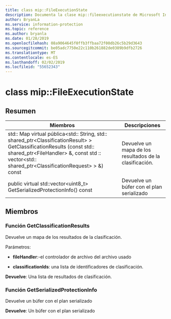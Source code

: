 ```yaml
---
title: class mip::FileExecutionState
description: Documenta la clase mip::fileexecutionstate de Microsoft Information Protection (MIP) SDK.
author: BryanLa
ms.service: information-protection
ms.topic: reference
ms.author: bryanla
ms.date: 01/28/2019
ms.openlocfilehash: 08a9064645f0ffb3ffbaa72f00db26c5b29d3643
ms.sourcegitcommit: be05adc7750e22c110b261882de0389b9dfb2726
ms.translationtype: MT
ms.contentlocale: es-ES
ms.lasthandoff: 02/02/2019
ms.locfileid: "55652343"
---
```

# <a name="class-mipfileexecutionstate"></a>class mip::FileExecutionState 
  
## <a name="summary"></a>Resumen
 Miembros                        | Descripciones                                
--------------------------------|---------------------------------------------
std:: Map virtual pública\<std:: String, std:: shared_ptr\<ClassificationResult\> \> GetClassificationResults (const std:: shared_ptr\<FileHandler\> &, const std :: vector\<std:: shared_ptr\<ClassificationRequest\> \> &) const  |  Devuelve un mapa de los resultados de la clasificación.
public virtual std::vector\<uint8_t\> GetSerializedProtectionInfo() const  |  Devuelve un búfer con el plan serializado
  
## <a name="members"></a>Miembros
  
### <a name="getclassificationresults-function"></a>Función GetClassificationResults
Devuelve un mapa de los resultados de la clasificación.

Parámetros:  
* **fileHandler**:-el controlador de archivo del archivo usado 


* **classificationIds**: una lista de identificadores de clasificación. 



  
**Devuelve**: Una lista de resultados de clasificación.
  
### <a name="getserializedprotectioninfo-function"></a>Función GetSerializedProtectionInfo
Devuelve un búfer con el plan serializado

  
**Devuelve**: Un búfer con el plan serializado